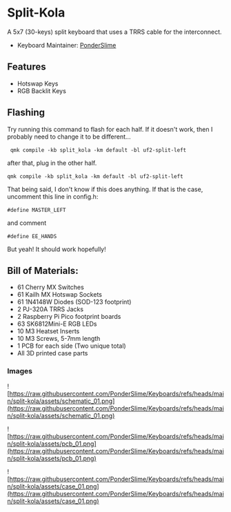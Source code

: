 # Split-Kola

A 5x7 (30-keys) split keyboard that uses a TRRS cable for the interconnect.

* Keyboard Maintainer: [PonderSlime](https://github.com/ponderslime)

## Features
* Hotswap Keys
* RGB Backlit Keys 

## Flashing
Try running this command to flash for each half. If it doesn't work, then I probably need to change it to be different...
```
 qmk compile -kb split_kola -km default -bl uf2-split-left
```
after that, plug in the other half.
```
qmk compile -kb split_kola -km default -bl uf2-split-left
```

That being said, I don't know if this does anything. If that is the case, uncomment this line in config.h:
```
#define MASTER_LEFT
```

and comment
```
#define EE_HANDS
```

But yeah! It should work hopefully!



## Bill of Materials:
- 61 Cherry MX Switches
- 61 Kailh MX Hotswap Sockets
- 61 1N4148W Diodes (SOD-123 footprint)
- 2 PJ-320A TRRS Jacks
- 2 Raspberry Pi Pico footprint boards
- 63 SK6812Mini-E RGB LEDs
- 10 M3 Heatset Inserts
- 10 M3 Screws, 5-7mm length
- 1 PCB for each side (Two unique total)
- All 3D printed case parts

### Images

![https://raw.githubusercontent.com/PonderSlime/Keyboards/refs/heads/main/split-kola/assets/schematic_01.png](https://raw.githubusercontent.com/PonderSlime/Keyboards/refs/heads/main/split-kola/assets/schematic_01.png)


![https://raw.githubusercontent.com/PonderSlime/Keyboards/refs/heads/main/split-kola/assets/pcb_01.png](https://raw.githubusercontent.com/PonderSlime/Keyboards/refs/heads/main/split-kola/assets/pcb_01.png)

![https://raw.githubusercontent.com/PonderSlime/Keyboards/refs/heads/main/split-kola/assets/case_01.png](https://raw.githubusercontent.com/PonderSlime/Keyboards/refs/heads/main/split-kola/assets/case_01.png)
